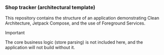 ### Shop tracker (architectural template)

This repository contains the structure of an application demonstrating Clean Architecture, Jetpack Compose, and the use of Foreground Services.

> [!IMPORTANT]
> The core business logic (store parsing) is not included here, and the application will not build without it.
